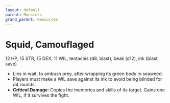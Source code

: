 ```yaml
---
layout: default
parent: Monsters
grand_parent: Resources
---
```


# Squid, Camouflaged

12 HP, 15 STR, 15 DEX, 11 WIL, tentacles (d8, blast), beak (d12), ink (blast, save)
- Lies in wait, to ambush prey, after wrapping its green body in seaweed.
- Players must make a WIL save against its ink to avoid being blinded for d4 rounds.
- **Critical Damage**: Copies the memories and skills of its target. Gains one WIL, if it survives the fight.
